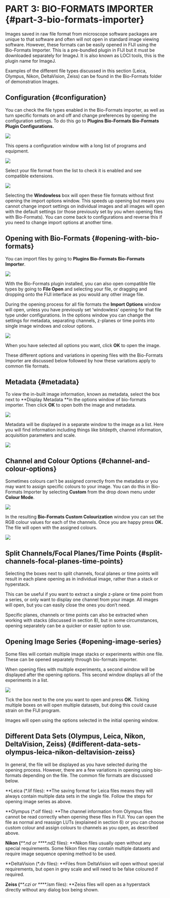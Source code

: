 # PART 3: BIO-FORMATS IMPORTER {#part-3-bio-formats-importer}

Images saved in raw file format from microscope software packages are unique to that software and often will not open in standard image viewing software. However, these formats can be easily opened in FIJI using the Bio-Formats Importer. This is a pre-bundled plugin in FIJI but it must be downloaded separately for ImageJ. It is also known as LOCI tools, this is the plugin name for ImageJ.

Examples of the different file types discussed in this section \(Leica, Olympus, Nikon, DeltaVision, Zeiss\) can be found in the Bio-Formats folder of demonstration Images.

## Configuration {#configuration}

You can check the file types enabled in the Bio-Formats importer, as well as turn specific formats on and off and change preferences by opening the configuration settings. To do this go to **Plugins Bio-Formats Bio-Formats Plugin Configurations.**

![](/assets/part3/bioformats_plugin_configuration.jpg)

This opens a configuration window with a long list of programs and equipment.

![](/assets/part3/bioformats_config_window.jpg)

Select your file format from the list to check it is enabled and see compatible extensions.

![](/assets/part3/bioformats_compatibility_list.jpg)

Selecting the **Windowless** box will open these file formats without first opening the import options window. This speeds up opening but means you cannot change import settings on individual images and all images will open with the default settings \(or those previously set by you when opening files with Bio-Formats\). You can come back to configurations and reverse this if you need to change import options at another time.

## Opening with Bio-Formats {#opening-with-bio-formats}

You can import files by going to **Plugins Bio-Formats Bio-Formats Importer**.

![](/assets/part3/bioformats_importer_menu.jpg)

With the Bio-Formats plugin installed, you can also open compatible file types by going to **File Open** and selecting your file, or dragging and dropping onto the FIJI interface as you would any other image file.

During the opening process for all file formats the **Import Options** window will open, unless you have previously set ‘windowless’ opening for that file type under configurations. In the options window you can change the settings for metadata, separating channels, z-planes or time points into single image windows and colour options.

![](/assets/part3/bioformats_importer_window.jpg)

When you have selected all options you want, click **OK** to open the image.

These different options and variations in opening files with the Bio-Formats Importer are discussed below followed by how these variations apply to common file formats.

## Metadata {#metadata}

To view the in-built image information, known as metadata, select the box next to **Display Metadata **in the options window of bio-formats importer. Then click **OK** to open both the image and metadata.

![](/assets/part3/bioformats_display_metadata.jpg)

Metadata will be displayed in a separate window to the image as a list. Here you will find information including things like bitdepth, channel information, acquisition parameters and scale.

![](/assets/part3/bioformats_metadata_result.jpg)

## Channel and Colour Options {#channel-and-colour-options}

Sometimes colours can’t be assigned correctly from the metadata or you may want to assign specific colours to your image. You can do this in Bio-Formats Importer by selecting **Custom** from the drop down menu under **Colour Mode**.

![](/assets/part3/bioformats_options_color_channels.jpg)

In the resulting **Bio-Formats Custom Colourization** window you can set the RGB colour values for each of the channels. Once you are happy press **OK.** The file will open with the assigned colours.

![](/assets/part3/bioformats_custom_colors.jpg)

## Split Channels/Focal Planes/Time Points {#split-channels-focal-planes-time-points}

Selecting the boxes next to split channels, focal planes or time points will result in each plane opening as in individual image, rather than a stack or hyperstack.

This can be useful if you want to extract a single z-plane or time point from a series, or only want to display one channel from your image. All images will open, but you can easily close the ones you don’t need.

Specific planes, channels or time points can also be extracted when working with stacks \(discussed in section 8\), but in some circumstances, opening separately can be a quicker or easier option to use.

## Opening Image Series {#opening-image-series}

Some files will contain multiple image stacks or experiments within one file. These can be opened separately through bio-formats importer.

When opening files with multiple experiments, a second window will be displayed after the opening options. This second window displays all of the experiments in a list.

![](/assets/part3/bioformats_select_image_series.jpg)

Tick the box next to the one you want to open and press **OK**. Ticking multiple boxes on will open multiple datasets, but doing this could cause strain on the FIJI program.

Images will open using the options selected in the initial opening window.

## Different Data Sets \(Olympus, Leica, Nikon, DeltaVision, Zeiss\) {#different-data-sets-olympus-leica-nikon-deltavision-zeiss}

In general, the file will be displayed as you have selected during the opening process. However, there are a few variations in opening using bio-formats depending on the file. The common file formats are discussed below.

**Leica \(\*.lif files\): **The saving format for Leica files means they will always contain multiple data sets in the single file. Follow the steps for opening image series as above.

**Olympus \(\*.oif files\): **The channel information from Olympus files cannot be read correctly when opening these files in FIJI. You can open the file as normal and reassign LUTs \(explained in section 6\) or you can choose custom colour and assign colours to channels as you open, as described above.

**Nikon \(**_**.nd or **_**.nd2 files\): **Nikon files usually open without any special requirements. Some Nikon files may contain multiple datasets and require image sequence opening method to be used.

**DeltaVision \(\*.dv files\): **Files from DeltaVision will open without special requirements, but open in grey scale and will need to be false coloured if required.

**Zeiss \(**_**.czi or **_**.lsm files\): **Zeiss files will open as a hyperstack directly without any dialog box being shown.

